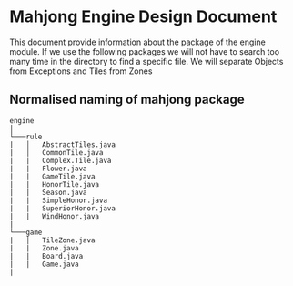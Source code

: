 # Mahjong Engine Design Document

This document provide information about the package of the engine module.
If we use the following packages we will not have to search too many time in the directory to find a specific file.
We will separate Objects from Exceptions and Tiles from Zones

## Normalised naming of mahjong package

```
engine  
│
└───rule
|   │   AbstractTiles.java
|   │   CommonTile.java
|   |   Complex.Tile.java
|   |   Flower.java
|   |   GameTile.java
|   |   HonorTile.java
|   |   Season.java
|   |   SimpleHonor.java
|   |   SuperiorHonor.java
|   |   WindHonor.java
|   
└───game
|   │   TileZone.java
|   |   Zone.java
|   |   Board.java
|   |   Game.java
|  
```
